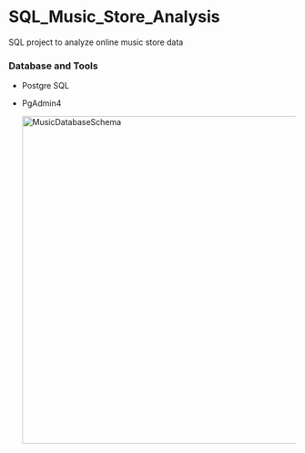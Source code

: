 # SQL_Music_Store_Analysis
SQL project to analyze online music store data

### Database and Tools
* Postgre SQL
* PgAdmin4

  <img width="710" height="574" alt="MusicDatabaseSchema" src="https://github.com/user-attachments/assets/1fb3a315-b804-4995-a3e8-cb8535fa4b15" />

